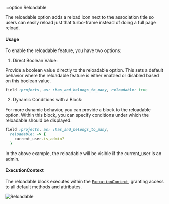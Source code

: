:::option Reloadable

<VersionReq version="3.3.6" />

The reloadable option adds a reload icon next to the association title so users can easily reload just that turbo-frame instead of doing a full page reload.

#### Usage
To enable the reloadable feature, you have two options:

1. Direct Boolean Value:

 Provide a boolean value directly to the reloadable option. This sets a default behavior where the reloadable feature is either enabled or disabled based on this boolean value.
```ruby
field :projects, as: :has_and_belongs_to_many, reloadable: true
  ```
2. Dynamic Conditions with a Block:

For more dynamic behavior, you can provide a block to the reloadable option. Within this block, you can specify conditions under which the reloadable should be displayed.
```ruby
field :projects, as: :has_and_belongs_to_many,
  reloadable: -> {
    current_user.is_admin?
  }
```

In the above example, the reloadable will be visible if the current_user is an admin.

#### ExecutionContext
The reloadable block executes within the [`ExecutionContext`](./../execution-context), granting access to all default methods and attributes.

<img :src="('/assets/img/reloadable.png')" alt="Reloadable" class="border mb-4" />
